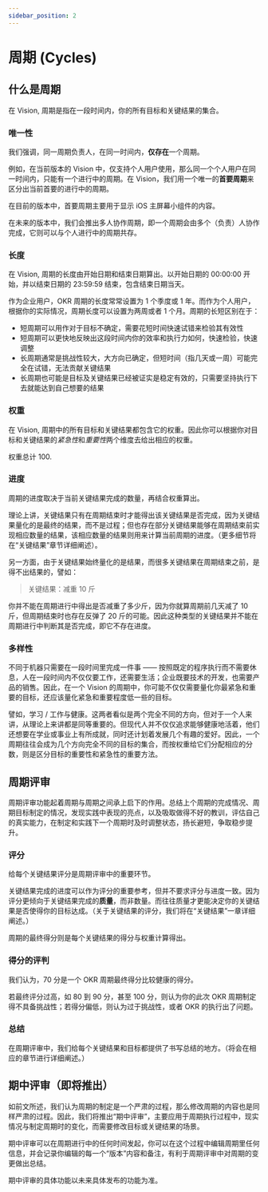 ```yaml
---
sidebar_position: 2
---
```


# 周期 (Cycles)

## 什么是周期

在 Vision, 周期是指在一段时间内，你的所有目标和关键结果的集合。

### 唯一性

我们强调，同一周期负责人，在同一时间内，**仅存在**一个周期。

例如，在当前版本的 Vision 中，仅支持个人用户使用，那么同一个个人用户在同一时间内，只能有一个进行中的周期。在 Vision，我们用一个唯一的**首要周期**来区分出当前首要的进行中的周期。

在目前的版本中，首要周期主要用于显示 iOS 主屏幕小组件的内容。

在未来的版本中，我们会推出多人协作周期，即一个周期会由多个（负责）人协作完成，它则可以与个人进行中的周期共存。

### 长度

在 Vision, 周期的长度由开始日期和结束日期算出。以开始日期的 00:00:00 开始，并以结束日期的 23:59:59 结束，包含结束日期当天。

作为企业用户，OKR 周期的长度常常设置为 1 个季度或 1 年。而作为个人用户，根据你的实际情况，周期长度可以设置为两周或者 1 个月。周期的长短区别在于：

- 短周期可以用作对于目标不确定，需要花短时间快速试错来检验其有效性
- 短周期可以更快地反映出这段时间内你的效率和执行力如何，快速检验，快速调整
- 长周期通常是挑战性较大，大方向已确定，但短时间（指几天或一周）可能完全在试错，无法贡献关键结果
- 长周期也可能是目标及关键结果已经被证实是稳定有效的，只需要坚持执行下去就能达到自己想要的结果

### 权重

在 Vision, 周期中的所有目标和关键结果都包含它的权重。因此你可以根据你对目标和关键结果的*紧急性*和*重要性*两个维度去给出相应的权重。

权重总计 100.

### 进度

周期的进度取决于当前关键结果完成的数量，再结合权重算出。

理论上讲，关键结果只有在周期结束时才能得出该关键结果是否完成，因为关键结果量化的是最终的结果，而不是过程；但也存在部分关键结果能够在周期结束前实现相应数量的结果，该相应数量的结果则用来计算当前周期的进度。（更多细节将在“关键结果”章节详细阐述）。

另一方面，由于关键结果始终量化的是结果，而很多关键结果在周期结束之前，是得不出结果的，譬如：

> 关键结果：减重 10 斤

你并不能在周期进行中得出是否减重了多少斤，因为你就算周期前几天减了 10 斤，但周期结束时也存在反弹了 20 斤的可能。因此这种类型的关键结果并不能在周期进行中判断其是否完成，即它不存在进度。

### 多样性

不同于机器只需要在一段时间里完成一件事 —— 按照既定的程序执行而不需要休息，人在一段时间内不仅仅要工作，还需要生活；企业既要技术的开发，也需要产品的销售。因此，在一个 Vision 的周期中，你可能不仅仅需要量化你最紧急和重要的目标，还应该量化紧急和重要程度低一些的目标。

譬如，学习 / 工作与健康。这两者看似是两个完全不同的方向，但对于一个人来讲，从理论上来讲都是同等重要的。但现代人并不仅仅追求能够健康地活着，他们还想要在学业或事业上有所成就，同时还计划着发展几个有趣的爱好。因此，一个周期往往会成为几个方向完全不同的目标的集合，而按权重给它们分配相应的分数，则是区分目标的重要性和紧急性的重要方法。

## 周期评审

周期评审功能起着周期与周期之间承上启下的作用。总结上个周期的完成情况、周期目标制定的情况，发现实践中表现的亮点，以及吸取做得不好的教训，评估自己的真实能力，在制定和实践下一个周期时及时调整状态，扬长避短，争取稳步提升。

### 评分

给每个关键结果评分是周期评审中的重要环节。

关键结果完成的进度可以作为评分的重要参考，但并不要求评分与进度一致。因为评分更倾向于关键结果完成的**质量**，而非数量。而往往质量才更能决定你的关键结果是否使得你的目标达成。（关于关键结果的评分，我们将在“关键结果”一章详细阐述。）

周期的最终得分则是每个关键结果的得分与权重计算得出。

### 得分的评判

我们认为，70 分是一个 OKR 周期最终得分比较健康的得分。

若最终评分过高，如 80 到 90 分，甚至 100 分，则认为你的此次 OKR 周期制定得不具备挑战性；若得分偏低，则认为过于挑战性，或者 OKR 的执行出了问题。

### 总结

在周期评审中，我们给每个关键结果和目标都提供了书写总结的地方。（将会在相应的章节进行详细阐述。）

## 期中评审（即将推出）

如前文所述，我们认为周期的制定是一个严肃的过程，那么修改周期的内容也是同样严肃的过程。因此，我们将推出“期中评审”，主要应用于周期执行过程中，现实情况与制定周期时的变化，而需要修改目标或关键结果的场景。

期中评审可以在周期进行中的任何时间发起，你可以在这个过程中编辑周期里任何信息，并会记录你编辑的每一个“版本”内容和备注，有利于周期评审中对周期的变更做出总结。

期中评审的具体功能以未来具体发布的功能为准。
